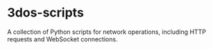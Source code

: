 # 3dos-scripts
A collection of Python scripts for network operations, including HTTP requests and WebSocket connections.
